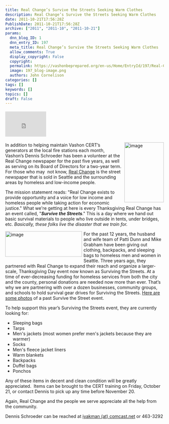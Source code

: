 ```yaml
---
title: Real Change’s Survive the Streets Seeking Warm Clothes
description: Real Change’s Survive the Streets Seeking Warm Clothes
date: 2011-10-21T17:56:28Z
PublishDate: 2011-10-21T17:56:28Z
archive: ["2011", "2011-10", "2011-10-21"]
params:
  dnn_blog_ID: 1
  dnn_entry_ID: 197
  meta_title: Real Change’s Survive the Streets Seeking Warm Clothes
  allow_comments: True
  display_copyright: False
  copyright:
  permalink: https://vashonbeprepared.org/en-us/Home/EntryId/197/Real-Change-rsquo-s-Survive-the-Streets-Seeking-Warm-Clothes
  image: 197_blog-image.png
  authors: John Cornelison
categories: []
tags: []
keywords: []
topics: []
draft: False
---
```


<div class="wlWriterHeaderFooter" style="float:none; margin:0px; padding:4px 0px 4px 0px;"><iframe src="http://www.facebook.com/widgets/like.php?href=http://vashoneoc.org/Blogs/VashonPreparedness/tabid/164/EntryId/197/Real-Change-rsquo-s-Survive-the-Streets-Seeking-Warm-Clothes.aspx" scrolling="no" frameborder="0" style="border:none; width:130px; height:80px"></iframe></div><p><a href="./images/197/Windows-Live-Writer-727fc8835ea1_658F-image_2.png"><img style="background-image: none; border-bottom: 0px; border-left: 0px; padding-left: 0px; padding-right: 0px; display: inline; float: right; border-top: 0px; border-right: 0px; padding-top: 0px" title="image" border="0" alt="image" align="right" src="./images/197/Windows-Live-Writer-727fc8835ea1_658F-image_thumb.png" width="125" height="191" /></a>In addition to helping maintain Vashon CERT’s generators at the local fire stations each month, Vashon’s Dennis Schroeder has been a volunteer at the Real Change newspaper for the past five years, as well as serving on its Board of Directors for a two-year term. For those who may&#160; not know, <a href="http://www.realchangenews.org/" target="_blank">Real Change</a> is the street newspaper that is sold in Seattle and the surrounding areas by homeless and low-income people.</p>  <p>The mission statement reads: &quot;Real Change exists to provide opportunity and a voice for low income and homeless people while taking action for economic justice.&quot; What we're getting at here is every Thanksgiving Real Change has an event called, &quot;<em><strong>Survive the Streets</strong></em>.&quot; This is a day where we hand out basic survival materials to people who live outside in tents, under bridges, etc. <em>Basically, these folks live the disaster that we train for.</em> </p>  <p><a href="./images/197/Windows-Live-Writer-727fc8835ea1_658F-image_4.png"><img style="background-image: none; border-bottom: 0px; border-left: 0px; margin: 0px 5px 5px 0px; padding-left: 0px; padding-right: 0px; display: inline; float: left; border-top: 0px; border-right: 0px; padding-top: 0px" title="image" border="0" alt="image" align="left" src="./images/197/Windows-Live-Writer-727fc8835ea1_658F-image_thumb_1.png" width="244" height="81" /></a>For the past 12 years, the husband and wife team of Patti Dunn and Mike Grabham have been giving out clothing, backpacks, and sleeping bags to homeless men and women in Seattle. Three years ago, they partnered with Real Change to expand their reach and organize a larger-scale, Thanksgiving Day event now known as Surviving the Streets. At a time of ever-decreasing funding for homeless services from both the city and the county, personal donations are needed now more than ever. That’s why we are partnering with over a dozen businesses, community groups, and schools to hold survival gear drives for Surviving the Streets. <a href="http://www.thefinishcompany.com/surviving-the-streets.html" target="_blank">Here are some photos</a> of a past Survive the Street event.</p>  <p>To help support this year’s Surviving the Streets event, they are currently looking for:</p>  <ul>   <li>Sleeping bags</li>    <li>Tarps</li>    <li>Men's jackets (most women prefer men's jackets because they are warmer) </li>    <li>Socks </li>    <li>Men's fleece jacket liners </li>    <li>Warm blankets </li>    <li>Backpacks </li>    <li>Duffel bags </li>    <li>Ponchos</li> </ul>  <p>Any of these items in decent and clean condition will be greatly appreciated.&#160; Items can be brought to the CERT training on Friday, October 21, or contact Dennis to pick up any time before November 20. </p>  <p>Again, Real Change and the people we serve appreciate all the help from the community. </p>  <p>Dennis Schroeder can be reached at <a href="mailto:iyakman@comcast.net">iyakman (at) comcast.net</a> or 463-3292</p>
